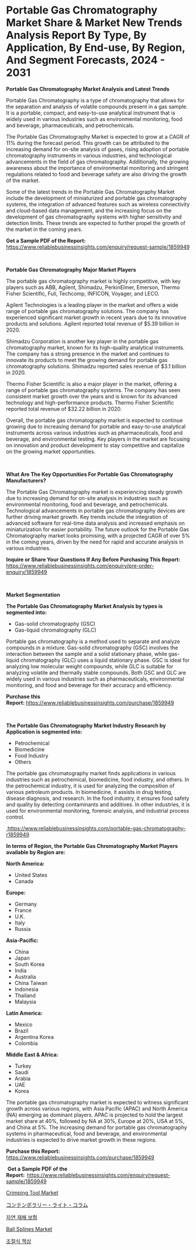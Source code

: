 <p><h1>Portable Gas Chromatography Market Share & Market New Trends Analysis Report By Type, By Application, By End-use, By Region, And Segment Forecasts, 2024 - 2031</h1></p><p><strong>Portable Gas Chromatography Market Analysis and Latest Trends</strong></p>
<p><p>Portable Gas Chromatography is a type of chromatography that allows for the separation and analysis of volatile compounds present in a gas sample. It is a portable, compact, and easy-to-use analytical instrument that is widely used in various industries such as environmental monitoring, food and beverage, pharmaceuticals, and petrochemicals.</p><p>The Portable Gas Chromatography Market is expected to grow at a CAGR of 11% during the forecast period. This growth can be attributed to the increasing demand for on-site analysis of gases, rising adoption of portable chromatography instruments in various industries, and technological advancements in the field of gas chromatography. Additionally, the growing awareness about the importance of environmental monitoring and stringent regulations related to food and beverage safety are also driving the growth of the market.</p><p>Some of the latest trends in the Portable Gas Chromatography Market include the development of miniaturized and portable gas chromatography systems, the integration of advanced features such as wireless connectivity and cloud-based data management, and the increasing focus on the development of gas chromatography systems with higher sensitivity and detection limits. These trends are expected to further propel the growth of the market in the coming years.</p></p>
<p><strong>Get a Sample PDF of the Report:&nbsp;</strong> <a href="https://www.reliablebusinessinsights.com/enquiry/request-sample/1859949">https://www.reliablebusinessinsights.com/enquiry/request-sample/1859949</a></p>
<p>&nbsp;</p>
<p><strong>Portable Gas Chromatography Major Market Players</strong></p>
<p><p>The portable gas chromatography market is highly competitive, with key players such as ABB, Agilent, Shimadzu, PerkinElmer, Emerson, Thermo Fisher Scientific, Fuli, Techcomp, INFICON, Voyager, and LECO. </p><p>Agilent Technologies is a leading player in the market and offers a wide range of portable gas chromatography solutions. The company has experienced significant market growth in recent years due to its innovative products and solutions. Agilent reported total revenue of $5.39 billion in 2020.</p><p>Shimadzu Corporation is another key player in the portable gas chromatography market, known for its high-quality analytical instruments. The company has a strong presence in the market and continues to innovate its products to meet the growing demand for portable gas chromatography solutions. Shimadzu reported sales revenue of $3.1 billion in 2020.</p><p>Thermo Fisher Scientific is also a major player in the market, offering a range of portable gas chromatography systems. The company has seen consistent market growth over the years and is known for its advanced technology and high-performance products. Thermo Fisher Scientific reported total revenue of $32.22 billion in 2020.</p><p>Overall, the portable gas chromatography market is expected to continue growing due to increasing demand for portable and easy-to-use analytical instruments across various industries such as pharmaceuticals, food and beverage, and environmental testing. Key players in the market are focusing on innovation and product development to stay competitive and capitalize on the growing market opportunities.</p></p>
<p>&nbsp;</p>
<p><strong>What Are The Key Opportunities For Portable Gas Chromatography Manufacturers?</strong></p>
<p><p>The Portable Gas Chromatography market is experiencing steady growth due to increasing demand for on-site analysis in industries such as environmental monitoring, food and beverage, and petrochemicals. Technological advancements in portable gas chromatography devices are further driving market growth. Key trends include the integration of advanced software for real-time data analysis and increased emphasis on miniaturization for easier portability. The future outlook for the Portable Gas Chromatography market looks promising, with a projected CAGR of over 5% in the coming years, driven by the need for rapid and accurate analysis in various industries.</p></p>
<p><strong>Inquire or Share Your Questions If Any Before Purchasing This Report:</strong> <a href="https://www.reliablebusinessinsights.com/enquiry/pre-order-enquiry/1859949">https://www.reliablebusinessinsights.com/enquiry/pre-order-enquiry/1859949</a></p>
<p>&nbsp;</p>
<p><strong>Market Segmentation</strong></p>
<p><strong>The Portable Gas Chromatography Market Analysis by types is segmented into:</strong></p>
<p><ul><li>Gas-solid chromatography (GSC)</li><li>Gas-liquid chromatography (GLC)</li></ul></p>
<p><p>Portable gas chromatography is a method used to separate and analyze compounds in a mixture. Gas-solid chromatography (GSC) involves the interaction between the sample and a solid stationary phase, while gas-liquid chromatography (GLC) uses a liquid stationary phase. GSC is ideal for analyzing low molecular weight compounds, while GLC is suitable for analyzing volatile and thermally stable compounds. Both GSC and GLC are widely used in various industries such as pharmaceuticals, environmental monitoring, and food and beverage for their accuracy and efficiency.</p></p>
<p><strong>Purchase this Report:&nbsp;</strong><a href="https://www.reliablebusinessinsights.com/purchase/1859949">https://www.reliablebusinessinsights.com/purchase/1859949</a></p>
<p>&nbsp;</p>
<p><strong>The Portable Gas Chromatography Market Industry Research by Application is segmented into:</strong></p>
<p><ul><li>Petrochemical</li><li>Biomedicine</li><li>Food Industry</li><li>Others</li></ul></p>
<p><p>The portable gas chromatography market finds applications in various industries such as petrochemical, biomedicine, food industry, and others. In the petrochemical industry, it is used for analyzing the composition of various petroleum products. In biomedicine, it assists in drug testing, disease diagnosis, and research. In the food industry, it ensures food safety and quality by detecting contaminants and additives. In other industries, it is used for environmental monitoring, forensic analysis, and industrial process control.</p></p>
<p><a href="https://www.reliablebusinessinsights.com/portable-gas-chromatography-r1859949">&nbsp;https://www.reliablebusinessinsights.com/portable-gas-chromatography-r1859949</a></p>
<p><strong>In terms of Region, the Portable Gas Chromatography Market Players available by Region are:</strong></p>
<p>
    <p> <strong> North America: </strong>
        <ul>
            <li>United States</li>
            <li>Canada</li>
        </ul>
        </p> 
    <p> <strong> Europe: </strong>
        <ul>
            <li>Germany</li>
            <li>France</li>
            <li>U.K.</li>
            <li>Italy</li>
            <li>Russia</li>
        </ul>
        </p> 
    <p> <strong> Asia-Pacific: </strong>
        <ul>
            <li>China</li>
            <li>Japan</li>
            <li>South Korea</li>
            <li>India</li>
            <li>Australia</li>
            <li>China Taiwan</li>
            <li>Indonesia</li>
            <li>Thailand</li>
            <li>Malaysia</li>
        </ul>
        </p> 
    <p> <strong> Latin America: </strong>
        <ul>
            <li>Mexico</li>
            <li>Brazil</li>
            <li>Argentina Korea</li>
            <li>Colombia</li>
        </ul>
        </p> 
    <p> <strong> Middle East & Africa: </strong>
        <ul>
            <li>Turkey</li>
            <li>Saudi</li>
            <li>Arabia</li>
            <li>UAE</li>
            <li>Korea</li>
        </ul>
    </p>
    </p>
<p><p>The portable gas chromatography market is expected to witness significant growth across various regions, with Asia Pacific (APAC) and North America (NA) emerging as dominant players. APAC is projected to hold the largest market share at 40%, followed by NA at 30%, Europe at 20%, USA at 5%, and China at 5%. The increasing demand for portable gas chromatography systems in pharmaceutical, food and beverage, and environmental industries is expected to drive market growth in these regions.</p></p>
<p><strong>Purchase this Report: </strong><a href="https://www.reliablebusinessinsights.com/purchase/1859949">https://www.reliablebusinessinsights.com/purchase/1859949</a></p>
<p>&nbsp;<strong>Get a Sample PDF of the Report:&nbsp;&nbsp;</strong><a href="https://www.reliablebusinessinsights.com/enquiry/request-sample/1859949">https://www.reliablebusinessinsights.com/enquiry/request-sample/1859949</a></p>
<p><strong></strong></p>
<p><p><a href="https://github.com/alexcrou8/Market-Research-Report-List-1/blob/main/crimping-tool-market.md">Crimping Tool Market</a></p><p><a href="https://github.com/KenyonJohns/Market-Research-Report-List-1/blob/main/1723293160305.md">コンテンポラリー・ライト・コラム</a></p><p><a href="https://github.com/muchswr/Market-Research-Report-List-1/blob/main/6220075172142.md">자연 재해 보험</a></p><p><a href="https://github.com/Krdamani25/Market-Research-Report-List-1/blob/main/ball-splines-market.md">Ball Splines Market</a></p><p><a href="https://github.com/rsg307664904/Market-Research-Report-List-2/blob/main/5233499172143.md">조절식 책상</a></p></p>